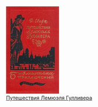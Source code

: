 ![](Путешествия%20Лемюэля%20Гулливера.jpg)  
[Путешествия Лемюэля Гулливера](Путешествия%20Лемюэля%20Гулливера.md)

